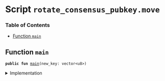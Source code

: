 
<a name="SCRIPT"></a>

# Script `rotate_consensus_pubkey.move`

### Table of Contents

-  [Function `main`](#SCRIPT_main)



<a name="SCRIPT_main"></a>

## Function `main`



<pre><code><b>public</b> <b>fun</b> <a href="#SCRIPT_main">main</a>(new_key: vector&lt;u8&gt;)
</code></pre>



<details>
<summary>Implementation</summary>


<pre><code><b>fun</b> <a href="#SCRIPT_main">main</a> (new_key: vector&lt;u8&gt;) {
    <a href="../../modules/doc/validator_config.md#0x0_ValidatorConfig_set_consensus_pubkey">ValidatorConfig::set_consensus_pubkey</a>(Transaction::sender(), new_key);
    <a href="../../modules/doc/libra_system.md#0x0_LibraSystem_update_and_reconfigure">LibraSystem::update_and_reconfigure</a>();
}
</code></pre>



</details>
